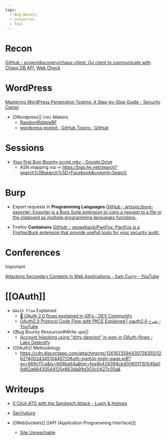 ```yaml
---
tags:
  - Bug-Bounty
  - resources
  - Tool
---
```

# Recon
[GitHub - projectdiscovery/chaos-client: Go client to communicate with Chaos DB API.](https://github.com/projectdiscovery/chaos-client)
[Web Check](https://web-check.xyz/)
# WordPress
[Mastering WordPress Penetration Testing: A Step-by-Step Guide - Security Cipher](https://securitycipher.com/2023/08/14/perform-security-testing-on-wordpress/)
- [[Wordpress]] `CVEs` Makers
	- [RandomRobbieBF ](https://github.com/RandomRobbieBF)
	- [wordpress-exploit · GitHub Topics · GitHub](https://github.com/topics/wordpress-exploit)

# Sessions
- [Your first Bug-Bounty-script.mkv - Google Drive](https://drive.google.com/file/d/1gW_odv4sbneecpX7nNQEus7W3ZETfkPS/view)
	- ASN mapping via -> https://bgp.he.net/search?search%5Bsearch%5D=Facebook&commit=Search

# Burp
- Export requests in **Programming Languages** 
	[GitHub - artssec/burp-exporter: Exporter is a Burp Suite extension to copy a request to a file or the clipboard as multiple programming languages functions.](https://github.com/artssec/burp-exporter)

- Firefox **Containers**
	[GitHub - yeswehack/PwnFox: PwnFox is a Firefox/Burp extension that provide usefull tools for your security audit.](https://github.com/yeswehack/PwnFox?tab=readme-ov-file#installation)
# Conferences 

> [!important]
> [Attacking Secondary Contexts in Web Applications - Sam Curry - YouTube](https://www.youtube.com/watch?v=hWmXEAi9z5w) 

# [[OAuth]]
- `OAuth Flow` Explained
	- [🔑 OAuth 2.0 flows explained in GIFs - DEV Community](https://dev.to/hem/oauth-2-0-flows-explained-in-gifs-2o7a)
	- [OAuth2.0 Protocol Code Flow with PKCE Explained | oauth2.0 شرح - YouTube](https://www.youtube.com/watch?v=_NNPKyAlaIw)
- [[Bug Bounty Resources#Write ups]]
	- [Account hijacking using "dirty dancing" in sign-in OAuth-flows - Labs Detectify](https://labs.detectify.com/writeups/account-hijacking-using-dirty-dancing-in-sign-in-oauth-flows/#gadget-2-xss-on-sandbox-third-party-domain-that-gets-the-url)
- [[OAuth]] Methodology
	- https://cdn.discordapp.com/attachments/1261823594430726355/1262740024345104407/OAuth-signUp-logIn-page.pdf?ex=669cf7ca&is=669ba64a&hm=fea4b424394cb400601730549a09d62a66430544125e863da99d303c0427c05a&

# Writeups
- [0 Click ATO with the Sandwich Attack - Lupin & Holmes](https://www.landh.tech/blog/20230811-sandwich-attack/)
- [SecVulture](https://www.infosecinstitute.com/authors/secvulture/)

- [[WebSockets]] [[API (Application Programming Interface)]]
	- [Site Unreachable](https://speakerdeck.com/0ang3el/whats-wrong-with-websocket-apis-unveiling-vulnerabilities-in-websocket-apis)